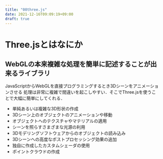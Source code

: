```yaml
---
title: "00three.js"
date: 2021-12-16T09:09:19+09:00
draft: true
---
```


# Three.jsとはなにか

## WebGLの本来複雑な処理を簡単に記述することが出来るライブラリ

JavaScriptからWebGLを直接プログラミングするとき3Dシーンをアニメーションさせる
処理は非常に複雑で間違いを起こしやすい．そこでThree.jsを使うことで大幅に簡単にしてくれる．


- 単純あるいは複雑な3D形状の作成
- 3Dシーン上のオブジェクトのアニメーションや移動
- オブジェクトへのテクスチャやマテリアルの適用
- シーンを照らすさまざまな光源の利用
- 3Dモデリングソフトウェアからのオブジェクトの読み込み
- 3Dシーンへの高度なポストプロセッシング効果の追加
- 独自に作成したカスタムシェーダの使用
- ポイントクラウドの作成

